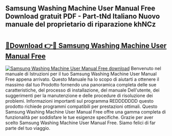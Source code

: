 ## Samsung Washing Machine User Manual Free Download gratuit PDF - Part-tNd Italiano Nuovo manuale del proprietario di riparazione khNCz

# <h2><a href="http://dfc0dla.blite.top/?on=Samsung+Washing+Machine+User+Manual+Free">🔗Download 👉🔴 Samsung Washing Machine User Manual Free</a></h2>

[![Samsung Washing Machine User Manual Free download](https://i.imgur.com/lujVjoI.png)](http://dfc0dla.blite.top/?on=Samsung+Washing+Machine+User+Manual+Free)
Benvenuto nel manuale di Istruzioni per il tuo Samsung Washing Machine User Manual Free appena arrivato. Questo Manuale ha lo scopo di aiutarti a ottenere il massimo dal tuo Prodotto fornendo una panoramica completa delle sue caratteristiche, del processo di installazione, del manuale Dell'utente, dei suggerimenti per la manutenzione e delle procedure di risoluzione dei problemi. Informazioni importanti sul programma REDDDDDDD questo prodotto richiede programmi compatibili per prestazioni ottimali. Questo Samsung Washing Machine User Manual Free offre una gamma completa di funzionalità per soddisfare le tue esigenze specifiche. Grazie per aver scelto Samsung Washing Machine User Manual Free. Siamo felici di far parte del tuo viaggio.
